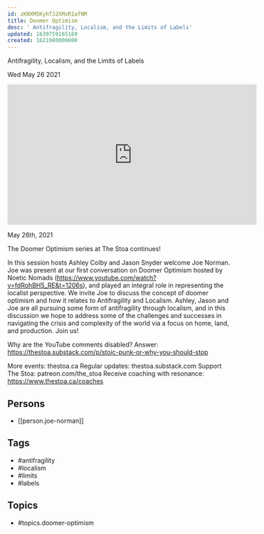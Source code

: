 ```yaml
---
id: zKNXM5KyhTJ2XMxR1afNM
title: Doomer Optimism
desc: ' Antifragility, Localism, and the Limits of Labels'
updated: 1639759165169
created: 1621980000000
---
```



 Antifragility, Localism, and the Limits of Labels

Wed May 26 2021

<iframe width="560" height="315" src="https://www.youtube.com/embed/Cl9c67p-fCQ" title="Doomer Optimism: Antifragility, Localism, and the Limits of Labels w/ Joe Norman" frameborder="0" allow="accelerometer; autoplay; clipboard-write; encrypted-media; gyroscope; picture-in-picture" allowfullscreen ></iframe>

May 26th, 2021

The Doomer Optimism series at The Stoa continues!

In this session hosts Ashley Colby and Jason Snyder welcome Joe Norman. Joe was present at our first conversation on Doomer Optimism hosted by Noetic Nomads (https://www.youtube.com/watch?v=fdRohBH5_RE&t=1206s), and played an integral role in representing the localist perspective. We invite Joe to discuss the concept of doomer optimism and how it relates to Antifragility and Localism. Ashley, Jason and Joe are all pursuing some form of antifragility through localism, and in this discussion we hope to address some of the challenges and successes in navigating the crisis and complexity of the world via a focus on home, land, and production. Join us!

Why are the YouTube comments disabled? Answer: https://thestoa.substack.com/p/stoic-punk-or-why-you-should-stop

More events: thestoa.ca 
Regular updates: thestoa.substack.com 
Support The Stoa: patreon.com/the_stoa 
Receive coaching with resonance: https://www.thestoa.ca/coaches

## Persons

- [[person.joe-norman]]

## Tags

- #antifragility
- #localism
- #limits
- #labels

## Topics

- #topics.doomer-optimism


